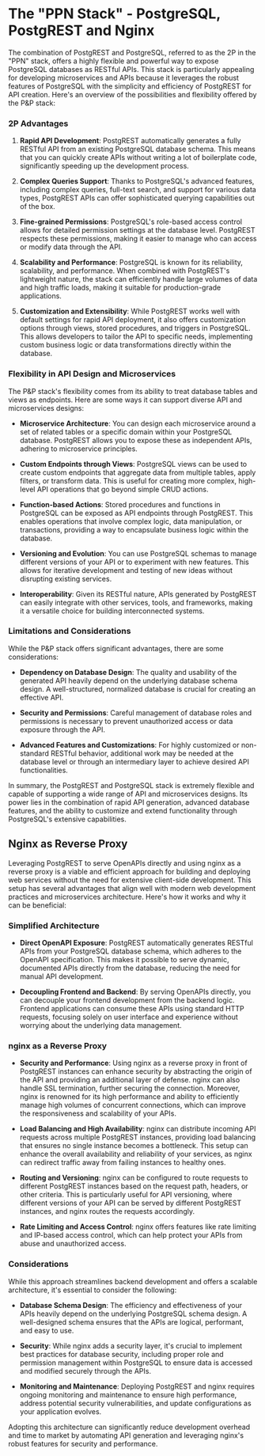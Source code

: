 # The "PPN Stack" - PostgreSQL, PostgREST and Nginx

The combination of PostgREST and PostgreSQL, referred to as the 2P in the "PPN" stack, offers a highly flexible and powerful way to expose PostgreSQL databases as RESTful APIs. This stack is particularly appealing for developing microservices and APIs because it leverages the robust features of PostgreSQL with the simplicity and efficiency of PostgREST for API creation. Here's an overview of the possibilities and flexibility offered by the P&P stack:

### 2P Advantages

1. **Rapid API Development**: PostgREST automatically generates a fully RESTful API from an existing PostgreSQL database schema. This means that you can quickly create APIs without writing a lot of boilerplate code, significantly speeding up the development process.

2. **Complex Queries Support**: Thanks to PostgreSQL's advanced features, including complex queries, full-text search, and support for various data types, PostgREST APIs can offer sophisticated querying capabilities out of the box.

3. **Fine-grained Permissions**: PostgreSQL's role-based access control allows for detailed permission settings at the database level. PostgREST respects these permissions, making it easier to manage who can access or modify data through the API.

4. **Scalability and Performance**: PostgreSQL is known for its reliability, scalability, and performance. When combined with PostgREST's lightweight nature, the stack can efficiently handle large volumes of data and high traffic loads, making it suitable for production-grade applications.

5. **Customization and Extensibility**: While PostgREST works well with default settings for rapid API deployment, it also offers customization options through views, stored procedures, and triggers in PostgreSQL. This allows developers to tailor the API to specific needs, implementing custom business logic or data transformations directly within the database.

### Flexibility in API Design and Microservices

The P&P stack's flexibility comes from its ability to treat database tables and views as endpoints. Here are some ways it can support diverse API and microservices designs:

- **Microservice Architecture**: You can design each microservice around a set of related tables or a specific domain within your PostgreSQL database. PostgREST allows you to expose these as independent APIs, adhering to microservice principles.

- **Custom Endpoints through Views**: PostgreSQL views can be used to create custom endpoints that aggregate data from multiple tables, apply filters, or transform data. This is useful for creating more complex, high-level API operations that go beyond simple CRUD actions.

- **Function-based Actions**: Stored procedures and functions in PostgreSQL can be exposed as API endpoints through PostgREST. This enables operations that involve complex logic, data manipulation, or transactions, providing a way to encapsulate business logic within the database.

- **Versioning and Evolution**: You can use PostgreSQL schemas to manage different versions of your API or to experiment with new features. This allows for iterative development and testing of new ideas without disrupting existing services.

- **Interoperability**: Given its RESTful nature, APIs generated by PostgREST can easily integrate with other services, tools, and frameworks, making it a versatile choice for building interconnected systems.

### Limitations and Considerations

While the P&P stack offers significant advantages, there are some considerations:

- **Dependency on Database Design**: The quality and usability of the generated API heavily depend on the underlying database schema design. A well-structured, normalized database is crucial for creating an effective API.

- **Security and Permissions**: Careful management of database roles and permissions is necessary to prevent unauthorized access or data exposure through the API.

- **Advanced Features and Customizations**: For highly customized or non-standard RESTful behavior, additional work may be needed at the database level or through an intermediary layer to achieve desired API functionalities.

In summary, the PostgREST and PostgreSQL stack is extremely flexible and capable of supporting a wide range of API and microservices designs. Its power lies in the combination of rapid API generation, advanced database features, and the ability to customize and extend functionality through PostgreSQL's extensive capabilities.

## Nginx as Reverse Proxy

Leveraging PostgREST to serve OpenAPIs directly and using nginx as a reverse proxy is a viable and efficient approach for building and deploying web services without the need for extensive client-side development. This setup has several advantages that align well with modern web development practices and microservices architecture. Here's how it works and why it can be beneficial:

### Simplified Architecture

- **Direct OpenAPI Exposure**: PostgREST automatically generates RESTful APIs from your PostgreSQL database schema, which adheres to the OpenAPI specification. This makes it possible to serve dynamic, documented APIs directly from the database, reducing the need for manual API development.
  
- **Decoupling Frontend and Backend**: By serving OpenAPIs directly, you can decouple your frontend development from the backend logic. Frontend applications can consume these APIs using standard HTTP requests, focusing solely on user interface and experience without worrying about the underlying data management.

### nginx as a Reverse Proxy

- **Security and Performance**: Using nginx as a reverse proxy in front of PostgREST instances can enhance security by abstracting the origin of the API and providing an additional layer of defense. nginx can also handle SSL termination, further securing the connection. Moreover, nginx is renowned for its high performance and ability to efficiently manage high volumes of concurrent connections, which can improve the responsiveness and scalability of your APIs.

- **Load Balancing and High Availability**: nginx can distribute incoming API requests across multiple PostgREST instances, providing load balancing that ensures no single instance becomes a bottleneck. This setup can enhance the overall availability and reliability of your services, as nginx can redirect traffic away from failing instances to healthy ones.

- **Routing and Versioning**: nginx can be configured to route requests to different PostgREST instances based on the request path, headers, or other criteria. This is particularly useful for API versioning, where different versions of your API can be served by different PostgREST instances, and nginx routes the requests accordingly.

- **Rate Limiting and Access Control**: nginx offers features like rate limiting and IP-based access control, which can help protect your APIs from abuse and unauthorized access.

### Considerations

While this approach streamlines backend development and offers a scalable architecture, it's essential to consider the following:

- **Database Schema Design**: The efficiency and effectiveness of your APIs heavily depend on the underlying PostgreSQL schema design. A well-designed schema ensures that the APIs are logical, performant, and easy to use.

- **Security**: While nginx adds a security layer, it's crucial to implement best practices for database security, including proper role and permission management within PostgreSQL to ensure data is accessed and modified securely through the APIs.

- **Monitoring and Maintenance**: Deploying PostgREST and nginx requires ongoing monitoring and maintenance to ensure high performance, address potential security vulnerabilities, and update configurations as your application evolves.

Adopting this architecture can significantly reduce development overhead and time to market by automating API generation and leveraging nginx's robust features for security and performance.